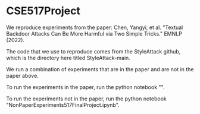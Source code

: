 # CSE517Project
We reproduce experiments from the paper:
Chen, Yangyi, et al. "Textual Backdoor Attacks Can Be More Harmful via Two Simple
Tricks." EMNLP (2022).

The code that we use to reproduce comes from the StyleAttack github, which is the directory here titled StyleAttack-main.

We run a combination of experiments that are in the paper and
are not in the paper above.

To run the experiments in the paper, run the python notebook "".

To run the experiments not in the paper, run the python notebook "NonPaperExperiments517FinalProject.ipynb".

